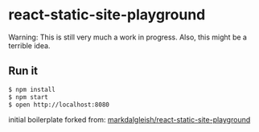 # react-static-site-playground

Warning: This is still very much a work in progress. Also, this might be a terrible idea.

## Run it

```bash
$ npm install
$ npm start
$ open http://localhost:8080
```


initial boilerplate forked from: [markdalgleish/react-static-site-playground
](https://github.com/markdalgleish/react-static-site-playground)

